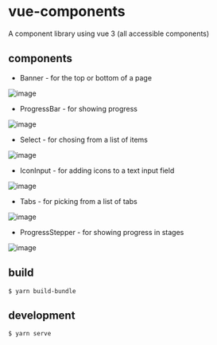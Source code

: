 # vue-components

A component library using vue 3 (all accessible components)

## components

- Banner - for the top or bottom of a page

![image](https://user-images.githubusercontent.com/48261561/149569377-5657cee0-cd23-4b06-9a7b-ef04534f877f.png)


- ProgressBar - for showing progress

![image](https://user-images.githubusercontent.com/48261561/147702859-ecb4b5c6-26d8-4197-8934-28e69779b814.png)


- Select - for chosing from a list of items

![image](https://user-images.githubusercontent.com/48261561/147702817-19a31b37-42b9-4f26-9958-d31d7673a290.png)

- IconInput - for adding icons to a text input field

![image](https://user-images.githubusercontent.com/48261561/149569283-94e9bdb2-5eef-4c32-a104-44e6d6bfe577.png)

- Tabs - for picking from a list of tabs

![image](https://user-images.githubusercontent.com/48261561/152563904-6ebb83e9-c656-422c-9365-0aa4c4145dec.png)

- ProgressStepper - for showing progress in stages

![image](https://user-images.githubusercontent.com/48261561/168142495-9ac583e1-3fbc-480c-9554-474c539b7379.png)

## build

    $ yarn build-bundle

## development

    $ yarn serve

